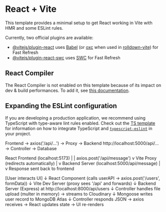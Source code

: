 # React + Vite

This template provides a minimal setup to get React working in Vite with HMR and some ESLint rules.

Currently, two official plugins are available:

- [@vitejs/plugin-react](https://github.com/vitejs/vite-plugin-react/blob/main/packages/plugin-react) uses [Babel](https://babeljs.io/) (or [oxc](https://oxc.rs) when used in [rolldown-vite](https://vite.dev/guide/rolldown)) for Fast Refresh
- [@vitejs/plugin-react-swc](https://github.com/vitejs/vite-plugin-react/blob/main/packages/plugin-react-swc) uses [SWC](https://swc.rs/) for Fast Refresh

## React Compiler

The React Compiler is not enabled on this template because of its impact on dev & build performances. To add it, see [this documentation](https://react.dev/learn/react-compiler/installation).

## Expanding the ESLint configuration

If you are developing a production application, we recommend using TypeScript with type-aware lint rules enabled. Check out the [TS template](https://github.com/vitejs/vite/tree/main/packages/create-vite/template-react-ts) for information on how to integrate TypeScript and [`typescript-eslint`](https://typescript-eslint.io) in your project.



Frontend → axios('/api/...') → Proxy → Backend http://localhost:5000/api/... → Controller → Database


React Frontend (localhost:5173)
        |
        |  axios.post('/api/message')
        v
Vite Proxy (redirects automatically)
        |
        v
Backend Server (localhost:5000/api/message)
        |
        v
Response sent back to frontend


[User interacts UI]
        ↓
React Component (calls userAPI → axios.post('/users', formData))
        ↓
Vite Dev Server (proxy sees '/api' and forwards)
        ↓
Backend Server (Express) at http://localhost:8000/api/users
        ↓
Controller handles file upload (multer in memory) → streams to Cloudinary
        ↓
Mongoose writes user record to MongoDB Atlas
        ↓
Controller responds JSON → axios receives → React updates state → UI re-renders
